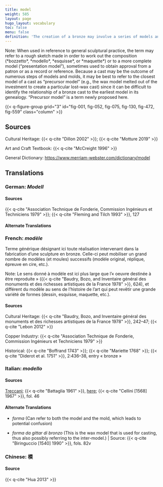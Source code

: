 ```yaml
---
title: model
weight: 585
layout: page
hugo_layout: vocabulary
toc: false
menu: false
definition: 'The creation of a bronze may involve a series of models and {{< q-def "molds" >}} that can differ in size and material depending on the artist’s design process, and ultimately also on the casting process chosen to create the bronze version. The model is a positive version of the sculpture (as opposed to the negative mold); the word may refer to any work made as a step in the preparation of a finished sculpture, at any stage. An existing artwork or a live subject may also serve as model for a bronze. See [I.1](#I.1).'
---
```


<div class="backmatter">
Note: When used in reference to general sculptural practice, the term may refer to a rough sketch made in order to work out the composition (*bozzetto*, *modello*, *esquisse*, or *maquette*) or to a more complete model (“presentation model”), sometimes used to obtain approval from a patron or as a record or reference. Because a cast may be the outcome of numerous steps of models and molds, it may be best to refer to the closest model of a cast as “precursor model” (e.g., the wax model melted out of the investment to create a particular lost-wax cast) since it can be difficult to identify the relationship of a bronze cast to the earliest model in its genealogy. “Precursor model” is a term newly proposed here.
</div>

{{< q-figure-group grid="3" id="fig-001, fig-052, fig-075, fig-130, fig-472, fig-559" class="column" >}}

## Sources

Cultural Heritage: {{< q-cite "Dillon 2002" >}}; {{< q-cite "Motture 2019" >}}

Art and Craft Textbook: {{< q-cite "McCreight 1996" >}}

General Dictionary: <https://www.merriam-webster.com/dictionary/model>

## Translations

<div class="accordion">

### **German**: *Modell*

#### Sources

{{< q-cite "Association Technique de Fonderie, Commission Ingénieurs et Techniciens 1979" >}}; {{< q-cite "Fleming and Tilch 1993" >}}, 127

#### Alternate Translations

### **French**: *modèle*

Terme générique désignant ici toute réalisation intervenant dans la fabrication d’une sculpture en bronze. Celle-ci peut mobiliser un grand nombre de modèles (et moules) successifs (modèle original, réplique, épreuve en cire, etc.).

<div class="backmatter">
Note: Le sens donné à modèle est ici plus large que l’« oeuvre destinée à être reproduite » ({{< q-cite "Baudry, Bozo, and Inventaire général des monuments et des richesses artistiques de la France 1978" >}}, 624), et différent du modèle au sens de l’histoire de l’art qui peut revêtir une grande variété de formes (dessin, esquisse, maquette, etc.).
</div>

#### Sources

Cultural Heritage: {{< q-cite "Baudry, Bozo, and Inventaire général des monuments et des richesses artistiques de la France 1978" >}}, 242–47; {{< q-cite "Lebon 2012" >}}

Copper Industry: {{< q-cite "Association Technique de Fonderie, Commission Ingénieurs et Techniciens 1979" >}}

Historical: {{< q-cite "Boffrand 1743" >}}; {{< q-cite "Mariette 1768" >}}; {{< q-cite "Diderot et al. 1751" >}}, 2:436–38, entry « bronze »

### **Italian**: *modello*

#### Sources

[Treccani](http://www.treccani.it/vocabolario/modello/); {{< q-cite "Battaglia 1961" >}}, [here](http://www.gdli.it/pdf_viewer/Scripts/pdf.js/web/viewer.asp?file=/PDF/GDLI10/GDLI_10_ocr_653.pdf&parola=modello); {{< q-cite "Cellini [1568] 1967" >}}, fol. 46

#### Alternate Translations

- *forma* (Can refer to both the model and the mold, which leads to potential confusion)

- *forma da gittar di bronzo* (This is the wax model that is used for casting, thus also possibly referring to the inter-model.) | Source: {{< q-cite "Biringuccio [1540] 1990" >}}, fols. 82v

### **Chinese**: 模

#### Source

{{< q-cite "Hua 2013" >}}

</div>
